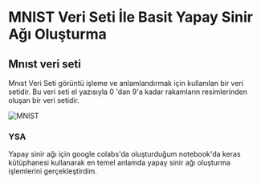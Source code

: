 # MNIST Veri Seti İle Basit Yapay Sinir Ağı Oluşturma

## Mnıst veri seti
   Mnıst Veri Seti görüntü işleme ve anlamlandırmak için kullanılan bir veri setidir. Bu veri seti el yazısıyla 0 'dan 9'a kadar rakamların resimlerinden oluşan bir veri setidir. 
  
  
  ![MNIST](https://emredurukn.github.io/assets/images/mnist-examples.png)
   
### YSA 
   Yapay sinir ağı için google colabs'da oluşturduğum notebook'da keras kütüphanesi kullanarak en temel anlamda yapay sinir ağı oluşturma işlemlerini gerçekleştirdim. 
   
